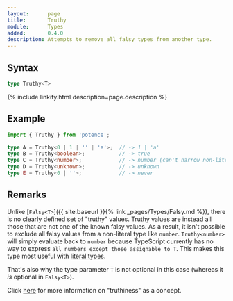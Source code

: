 ```yaml
---
layout:      page
title:       Truthy
module:      Types
added:       0.4.0
description: Attempts to remove all falsy types from another type.
---
```

## Syntax

```ts
type Truthy<T>
```

<div class="description">{% include linkify.html description=page.description %}</div>

## Example

```ts
import { Truthy } from 'potence';

type A = Truthy<0 | 1 | '' | 'a'>;  // -> 1 | 'a'
type B = Truthy<boolean>;           // -> true
type C = Truthy<number>;            // -> number (can't narrow non-literal types)
type D = Truthy<unknown>;           // -> unknown
type E = Truthy<0 | ''>;            // -> never
```

## Remarks

Unlike [`Falsy<T>`]({{ site.baseurl }}{% link _pages/Types/Falsy.md %}), there is no clearly defined
set of "truthy" values. Truthy values are instead all those that are not one
of the known falsy values. As a result, it isn't possible to exclude all falsy
values from a non-literal type like `number`. `Truthy<number>` will simply
evaluate back to `number` because TypeScript currently has no way to express
`all numbers except those assignable to T`. This makes this type most useful
with
[literal types](https://www.typescriptlang.org/docs/handbook/literal-types.html).

That's also why the type parameter `T` is not optional in this case (whereas it
*is* optional in `Falsy<T>`).

Click [here](https://developer.mozilla.org/en-US/docs/Glossary/Truthy) for more
information on "truthiness" as a concept.
